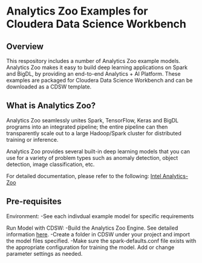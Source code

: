 # Analytics Zoo Examples for Cloudera Data Science Workbench

## Overview
This respository includes a number of Analytics Zoo example models. Analytics Zoo makes it easy to build deep learning applications on Spark and BigDL, by providing an end-to-end Analytics + AI Platform. These examples are packaged for Cloudera Data Science Workbench and can be downloaded as a CDSW template.

## What is Analytics Zoo?
Analytics Zoo seamlessly unites Spark, TensorFlow, Keras and BigDL programs into an integrated pipeline; the entire pipeline can then transparently scale out to a large Hadoop/Spark cluster for distributed training or inference.

Analytics Zoo provides several built-in deep learning models that you can use for a variety of problem types such as anomaly detection, object detection, image classification, etc.

For detailed documentation, please refer to the following: [Intel Analytics-Zoo](https://analytics-zoo.github.io/0.2.0/#)

## Pre-requisites
Environment:
-See each indivdual example model for specific requirements

Run Model with CDSW:
-Build the Analytics Zoo Engine.  See detailed information [here](https://github.com/dell-ai-engineering/bigdlengine4cdsw).
-Create a folder in CDSW under your project and import the model files specified.
-Make sure the spark-defaults.conf file exists with the appropriate configuration for training the model.  Add or change parameter settings as needed.

